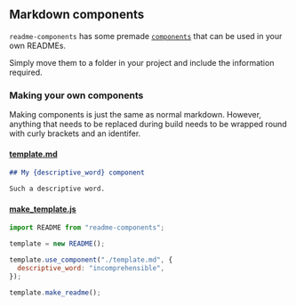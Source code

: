 <!-- Using markdown components -->

## Markdown components

`readme-components` has some premade [`components`](../templates/) that can be used in your own READMEs.

Simply move them to a folder in your project and include the information required.

### Making your own components

Making components is just the same as normal markdown. However, anything that needs to be replaced during build needs to be wrapped round with curly brackets and an identifer.

#### [template.md]()

```markdown
## My {descriptive_word} component

Such a descriptive word.
```

#### [make_template.js]()

```js
import README from "readme-components";

template = new README();

template.use_component("./template.md", {
  descriptive_word: "incomprehensible",
});

template.make_readme();
```

